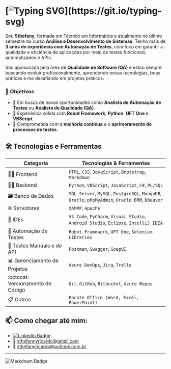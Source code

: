 # [![Typing SVG](https://readme-typing-svg.herokuapp.com/?color=6567a5&size=35&center=true&vCenter=true&width=1000&lines=👋+Olá,+seja+bem-vindo(a)+ao+meu+perfil!)](https://git.io/typing-svg)

Sou **Sthefany**, formada em Técnico em Informática e atualmente no último semestre do curso **Análise e Desenvolvimento de Sistemas**. Tenho mais de **3 anos de experiência com Automação de Testes**, com foco em garantir a qualidade e eficiência de aplicações por meio de testes funcionais, automatizados e APIs.

Sou apaixonada pela área de **Qualidade de Software (QA)** e estou sempre buscando evoluir profissionalmente, aprendendo novas tecnologias, boas práticas e me desafiando em projetos práticos.

### 🎯 Objetivos
- 💼 Em busca de novas oportunidades como **Analista de Automação de Testes** ou **Analista de Qualidade (QA)**.
- 🤖 Experiência sólida com **Robot Framework**, **Python**, **UFT One** e **VBScript**.
- 🚀 Comprometida com a **melhoria contínua** e o **aprimoramento de processos de testes**.


## 🛠️ Tecnologias e Ferramentas  

| Categoria                           | Tecnologias & Ferramentas                                                                       |
|-------------------------------------|-------------------------------------------------------------------------------------------------|
| 👩‍🎨 Frontend                         | `HTML`, `CSS`, `JavaScript`, `Bootstrap`, `Markdown`                                            |
| 👩‍💻 Backend                          | `Python`, `VBScript`, `JavaScript`, `C#`, `PL/SQL`                                              |
| 🗃️ Banco de Dados                   | `SQL Server`, `MySQL`, `PostgreSQL`, `MongoDB`, `Oracle`, `phpMyAdmin`, `Oracle BRM`, `DBeaver` |
| 🌐 Servidores                       | `XAMPP`, `Apache`                                                                               |
| 🔧 IDEs                             | `VS Code`, `PyCharm`, `Visual Studio`, `Android Studio`, `Eclipse`, `IntelliJ IDEA`             |
| 🤖 Automação de Testes              | `Robot Framework`, `UFT One`, `Selenium Libraries`                                              |
| 🦾 Testes Manuais e de API          | `Postman`, `Swagger`, `SoapUI`                                                                  |
| 📊 Gerenciamento de Projetos        | `Azure DevOps`, `Jira`, `Trello`                                                                |
| :octocat: Versionamento de Código   | `Git`, `GitHub`, `Bitbucket`, `Azure Repos`                                                     |
| 📋 Outros                           | `Pacote Office (Word, Excel, PowerPoint)`                                                       |


## :mailbox: Como chegar até mim:  
- [![LinkedIn Badge](https://img.shields.io/badge/LinkedIn-6567a5?style=for-the-badge&logo=linkedin&logoColor=ffffff)](https://www.linkedin.com/in/sthefanyricardo/)
- 📧 [sthefannyricardo@gmail.com](mailto:sthefannyricardo@gmail.com)
- 📧 [sthefanyricardo@outlook.com.br](mailto:sthefanyricardo@outlook.com.br)

---

![Markdown Badge](https://img.shields.io/badge/Made%20with%20Markdown-6567a5?style=for-the-badge&logo=markdown&logoColor=6567a5&labelColor=ffffff)
